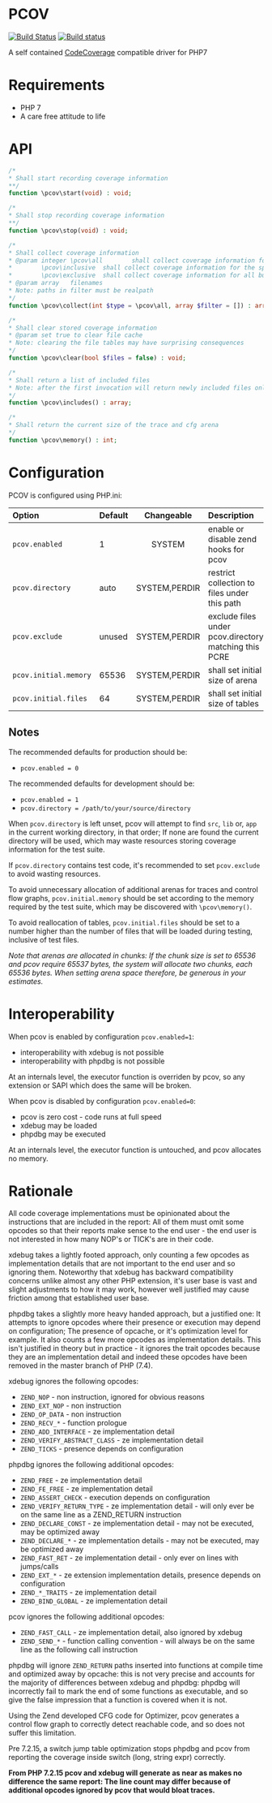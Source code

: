 PCOV
====

[![Build Status](https://travis-ci.org/krakjoe/pcov.svg?branch=develop)](https://travis-ci.org/krakjoe/pcov)
[![Build status](https://ci.appveyor.com/api/projects/status/w265n0w7yk6o3y6m?svg=true)](https://ci.appveyor.com/project/krakjoe/pcov)

A self contained [CodeCoverage](https://github.com/sebastianbergmann/php-code-coverage) compatible driver for PHP7

Requirements
============

  * PHP 7
  * A care free attitude to life

API
===

```php
/*
* Shall start recording coverage information
**/
function \pcov\start(void) : void;

/*
* Shall stop recording coverage information
**/
function \pcov\stop(void) : void;

/*
* Shall collect coverage information
* @param integer \pcov\all        shall collect coverage information for all files
*		 \pcov\inclusive  shall collect coverage information for the specified files
*		 \pcov\exclusive  shall collect coverage information for all but the specified files
* @param array   filenames
* Note: paths in filter must be realpath
*/
function \pcov\collect(int $type = \pcov\all, array $filter = []) : array;

/*
* Shall clear stored coverage information
* @param set true to clear file cache
* Note: clearing the file tables may have surprising consequences
*/
function \pcov\clear(bool $files = false) : void;

/*
* Shall return a list of included files
* Note: after the first invocation will return newly included files only
*/
function \pcov\includes() : array;

/*
* Shall return the current size of the trace and cfg arena
*/
function \pcov\memory() : int;
```

Configuration
=============

PCOV is configured using PHP.ini:

| Option                 | Default            | Changeable     | Description                                           |
|:-----------------------|:-------------------|:--------------:|:------------------------------------------------------|
| `pcov.enabled`         | 1                  | SYSTEM         | enable or disable zend hooks for pcov                 |
| `pcov.directory`       | auto               | SYSTEM,PERDIR  | restrict collection to files under this path          |
| `pcov.exclude`         | unused             | SYSTEM,PERDIR  | exclude files under pcov.directory matching this PCRE |
| `pcov.initial.memory`  | 65536              | SYSTEM,PERDIR  | shall set initial size of arena                       |
| `pcov.initial.files`   | 64                 | SYSTEM,PERDIR  | shall set initial size of tables                      |

Notes
-----

The recommended defaults for production should be:

  * `pcov.enabled = 0`

The recommended defaults for development should be:

  * `pcov.enabled = 1`
  * `pcov.directory = /path/to/your/source/directory`

When `pcov.directory` is left unset, pcov will attempt to find `src`, `lib` or, `app` in the current
working directory, in that order; If none are found the current directory will be used, which may waste resources storing
coverage information for the test suite.

If `pcov.directory` contains test code, it's recommended to set `pcov.exclude` to avoid wasting resources.

To avoid unnecessary allocation of additional arenas for traces and control flow graphs, `pcov.initial.memory` should be set according to the memory required by the test suite, which may be discovered with `\pcov\memory()`.

To avoid reallocation of tables, `pcov.initial.files` should be set to a number higher than the number of files that will be loaded during testing, inclusive of test files.

*Note that arenas are allocated in chunks: If the chunk size is set to 65536 and pcov require 65537 bytes, the system will allocate two chunks, each 65536 bytes. When setting arena space therefore, be generous in your estimates.*

Interoperability
================

When pcov is enabled by configuration `pcov.enabled=1`:

  * interoperability with xdebug is not possible
  * interoperability with phpdbg is not possible

At an internals level, the executor function is overriden by pcov, so any extension or SAPI which does the same will be broken.

When pcov is disabled by configuration `pcov.enabled=0`:

  * pcov is zero cost - code runs at full speed
  * xdebug may be loaded
  * phpdbg may be executed

At an internals level, the executor function is untouched, and pcov allocates no memory.

Rationale
=========

All code coverage implementations must be opinionated about the instructions that are included in the report: All of them
must omit some opcodes so that their reports make sense to the end user - the end user is not interested in how many NOP's
or TICK's are in their code.

xdebug takes a lightly footed approach, only counting a few opcodes as implementation details that are not important to the
end user and so ignoring them. Noteworthy that xdebug has backward compatibility concerns unlike almost any other PHP 
extension, it's user base is vast and slight adjustments to how it may work, however well justified may cause friction 
among that established user base.

phpdbg takes a slightly more heavy handed approach, but a justified one: It attempts to ignore opcodes where their presence
or execution may depend on configuration; The presence of opcache, or it's optimization level for example. It also counts a 
few more opcodes as implementation details. This isn't justified in theory but in practice - it ignores the trait opcodes 
because they are an implementation detail and indeed these opcodes have been removed in the master branch of PHP (7.4).

xdebug ignores the following opcodes:

  * `ZEND_NOP`                   - non instruction, ignored for obvious reasons
  * `ZEND_EXT_NOP`               - non instruction
  * `ZEND_OP_DATA`               - non instruction
  * `ZEND_RECV_*`                - function prologue
  * `ZEND_ADD_INTERFACE`         - ze implementation detail
  * `ZEND_VERIFY_ABSTRACT_CLASS` - ze implementation detail
  * `ZEND_TICKS`                 - presence depends on configuration

phpdbg ignores the following additional opcodes:

  * `ZEND_FREE`                  - ze implementation detail
  * `ZEND_FE_FREE`               - ze implementation detail
  * `ZEND_ASSERT_CHECK`          - execution depends on configuration
  * `ZEND_VERIFY_RETURN_TYPE`    - ze implementation detail - will only ever be on the same line as a ZEND_RETURN instruction
  * `ZEND_DECLARE_CONST`         - ze implementation detail - may not be executed, may be optimized away
  * `ZEND_DECLARE_*`             - ze implementation details - may not be executed, may be optimized away
  * `ZEND_FAST_RET`              - ze implementation detail - only ever on lines with jumps/calls
  * `ZEND_EXT_*`                 - ze extension implementation details, presence depends on configuration
  * `ZEND_*_TRAITS`              - ze implementation detail
  * `ZEND_BIND_GLOBAL`           - ze implementation detail

pcov ignores the following additional opcodes:

  * `ZEND_FAST_CALL`             - ze implementation detail, also ignored by xdebug
  * `ZEND_SEND_*`		 - function calling convention - will always be on the same line as the following call instruction

phpdbg will ignore `ZEND_RETURN` paths inserted into functions at compile time and optimized away by opcache: this is not very precise and accounts for the majority of differences between xdebug and phpdbg: phpdbg will incorrectly fail to mark the end of some functions as executable, and so give the false impression that a function is covered when it is not.

Using the Zend developed CFG code for Optimizer, pcov generates a control flow graph to correctly detect reachable code, and so does not suffer this limitation.

Pre 7.2.15, a switch jump table optimization stops phpdbg and pcov from reporting the coverage inside switch (long, string expr) correctly.

__From PHP 7.2.15 pcov and xdebug will generate as near as makes no difference the same report: The line count may differ because of additional opcodes ignored by pcov that would bloat traces.__

